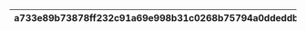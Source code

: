 |a733e89b73878ff232c91a69e998b31c0268b75794a0ddeddb3365d7cce029fb|fef0b7ccf90a63a737a66b3f0ec02f407ea423e77f84819b05dcf256e24da444|89df03c4e2aaf9da4d26d26c62104cbde5c4806d86927d7a1d7f6a91b40eba92|c12f5268857ec90ae233a908b5b812c76eca5e22eacbc545696e578dc81ef0eb|aa7e3309ce01fd461069f3875f51485b9561bfce4237efa337d11eb391e49a4e|022dacd2992b0bfdedf06d6b30406cf13d1716f5663a17509bcdaa70a890aaf7|191e3e1b3b1b979211f6f5b8f2704ca76e488f30a1fa57013c217682c748a3e9|81cc486ff6a35dbaebc99cb5d37d6b7147bec2bfff216ed24350922df1d075f5|346a84b7b9b62a9b056c84d6e2b71d5d0f8fb3cbc8b4d0c86fc01cc36753660a|c58ed77864dde32c3fea9f24e2374041622c807943f991788a436c8610aef81d|655d7b4c1126e7d0ac4d5c651ab6afb00c411337fe158c6fb46b67f1ab55e9a3|bd11bce382f7a8619029aaa671755b112be8210955cf83965e22ceedb731bd1a|449319a169f92e5d0ace00978c21e7a5ea64dba068896240601b17ddabf14fc3|512fdc02307c65840d1d39f3929664bf693661a26970117c82bf72481792c2d3|42a1753697321e385a90eabc48eec90be0943bab79352620e87b06f002c00af2|64ef74bad9b83e91ee582f60f51028e155a05c9a863c9b191985e775f84f0075|ef26aa6104ef6701324a83d338d93acc68ecb2927f762cf56619adf0e57d690e|18cc7be68e7c19a7fff27d6bcaca96f87aa75cb5c8681a233c14a084306e3fd1|a3cbd5e3d0aaabc4171505068796a60a538f2b2463adf95f2eb6510b78ae54ea|3d154c4afaf741490b57ff44bb9fffc0c64af59b2d81ce865b50f2cf9abc83f1|07a359833b3254f3c3b5d66f81d7bf6aae22189a18a3efabdc60747ea3c4f661|e44ed42273b6ac95e1d1c566495f1ce47b9ba53b3f82e430d9173db1042a702c|9a98d56728c311220aa297c09b06c241065f05ff1c3384d67bdb4239c7a2eaa7|
| --- | --- | --- | --- | --- | --- | --- | --- | --- | --- | --- | --- | --- | --- | --- | --- | --- | --- | --- | --- | --- | --- | --- |